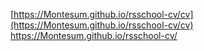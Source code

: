 [https://Montesum.github.io/rsschool-cv/cv](https://Montesum.github.io/rsschool-cv/cv)
https://Montesum.github.io/rsschool-cv/
